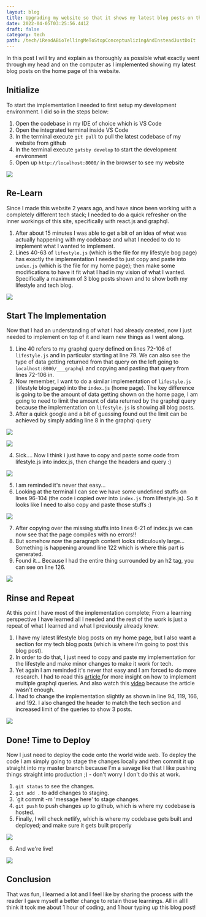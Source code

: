 ```yaml
---
layout: blog
title: Upgrading my website so that it shows my latest blog posts on the home page
date: 2022-04-05T03:25:56.441Z
draft: false
category: tech
path: /tech/iReadABioTellingMeToStopConceptualizingAndInsteadJustDoIt
---
```

In this post I will try and explain as thoroughly as possible what exactly went through my head and on the computer as I implemented showing my latest blog posts on the home page of this website.

## Initialize

To start the implementation I needed to first setup my development environment. I did so in the steps below:

1. Open the codebase in my IDE of choice which is VS Code
2. Open the integrated terminal inside VS Code
3. In the terminal execute `git pull` to pull the latest codebase of my website from github
4. In the terminal execute `gatsby develop` to start the development environment
5. Open up `http://localhost:8000/` in the browser to see my website

![](https://s3.us-west-2.amazonaws.com/secure.notion-static.com/4f6fe26b-233b-469c-930d-1d60c89c2c1a/Untitled.png?X-Amz-Algorithm=AWS4-HMAC-SHA256&X-Amz-Content-Sha256=UNSIGNED-PAYLOAD&X-Amz-Credential=AKIAT73L2G45EIPT3X45%2F20220405%2Fus-west-2%2Fs3%2Faws4_request&X-Amz-Date=20220405T033847Z&X-Amz-Expires=86400&X-Amz-Signature=ca42d8baa5061fc5b243094dbeee814a65401cc5e453232358852c55588546fb&X-Amz-SignedHeaders=host&response-content-disposition=filename%20%3D%22Untitled.png%22&x-id=GetObject)

## Re-Learn

Since I made this website 2 years ago, and have since been working with a completely different tech stack; I needed to do a quick refresher on the inner workings of this site, specifically with react.js and graphql.

1. After about 15 minutes I was able to get a bit of an idea of what was actually happening with my codebase and what I needed to do to implement what I wanted to implement.
2. Lines 40-63 of `lifestyle.js` (which is the file for my lifestyle bog page) has exactly the implementation I needed to just copy and paste into `index.js` (which is the file for my home page); then make some modifications to have it fit what I had in my vision of what I wanted. Specifically a maximum of 3 blog posts shown and to show both my lifestyle and tech blog.

![](https://s3.us-west-2.amazonaws.com/secure.notion-static.com/68cc4f74-b590-4b03-a494-406b0d0d2324/Untitled.png?X-Amz-Algorithm=AWS4-HMAC-SHA256&X-Amz-Content-Sha256=UNSIGNED-PAYLOAD&X-Amz-Credential=AKIAT73L2G45EIPT3X45%2F20220405%2Fus-west-2%2Fs3%2Faws4_request&X-Amz-Date=20220405T035007Z&X-Amz-Expires=86400&X-Amz-Signature=5d7591e59db080683ef1126ce79a7cae1d2da7a5cb82ca3e907b03a5270c7027&X-Amz-SignedHeaders=host&response-content-disposition=filename%20%3D%22Untitled.png%22&x-id=GetObject)

## Start The Implementation

Now that I had an understanding of what I had already created, now I just needed to implement on top of it and learn new things as I went along.

1. Line 40 refers to my graphql query defined on lines 72-106 of `lifestyle.js` and in particular starting at line 79. We can also see the type of data getting returned from that query on the left going to `localhost:8000/___graphql` and copying and pasting that query from lines 72-106 in.
2. Now remember, I want to do a similar implementation of `lifestyle.js` (lifestyle blog page) into the `index.js` (home page). The key difference is going to be the amount of data getting shown on the home page, I am going to need to limit the amount of data returned by the graphql query because the implementation on `lifestyle.js` is showing all blog posts.
3. After a quick google and a bit of guessing found out the limit can be achieved by simply adding line 8 in the graphql query

![](https://s3.us-west-2.amazonaws.com/secure.notion-static.com/4bffc70b-c98a-413a-9af0-94f3ecac532f/Untitled.png?X-Amz-Algorithm=AWS4-HMAC-SHA256&X-Amz-Content-Sha256=UNSIGNED-PAYLOAD&X-Amz-Credential=AKIAT73L2G45EIPT3X45%2F20220405%2Fus-west-2%2Fs3%2Faws4_request&X-Amz-Date=20220405T035228Z&X-Amz-Expires=86400&X-Amz-Signature=2ab8148fae48b6d29585d1aca805cca898735c2d38bc403673cf72764dc45ce3&X-Amz-SignedHeaders=host&response-content-disposition=filename%20%3D%22Untitled.png%22&x-id=GetObject)

![](https://s3.us-west-2.amazonaws.com/secure.notion-static.com/18ce0b7a-92a6-40fd-9c88-72136754b836/Untitled.png?X-Amz-Algorithm=AWS4-HMAC-SHA256&X-Amz-Content-Sha256=UNSIGNED-PAYLOAD&X-Amz-Credential=AKIAT73L2G45EIPT3X45%2F20220405%2Fus-west-2%2Fs3%2Faws4_request&X-Amz-Date=20220405T035318Z&X-Amz-Expires=86400&X-Amz-Signature=d3cf40c300191b7994d31a7d36cd02e0a58492dd450cb2d09fa55c88542878af&X-Amz-SignedHeaders=host&response-content-disposition=filename%20%3D%22Untitled.png%22&x-id=GetObject)

4. Sick.... Now I think i just have to copy and paste some code from lifestyle.js into index.js, then change the headers and query :)

![](https://s3.us-west-2.amazonaws.com/secure.notion-static.com/e18098d5-a44f-4d51-8de1-cb120c194f23/Untitled.png?X-Amz-Algorithm=AWS4-HMAC-SHA256&X-Amz-Content-Sha256=UNSIGNED-PAYLOAD&X-Amz-Credential=AKIAT73L2G45EIPT3X45%2F20220405%2Fus-west-2%2Fs3%2Faws4_request&X-Amz-Date=20220405T035528Z&X-Amz-Expires=86400&X-Amz-Signature=81d4290fef9f26ef6769a697749672cc3779138d97dcd2ad7fac317957190bf3&X-Amz-SignedHeaders=host&response-content-disposition=filename%20%3D%22Untitled.png%22&x-id=GetObject)

5. I am reminded it's never that easy...
6. Looking at the terminal I can see we have some undefined stuffs on lines 96-104 (the code i copied over into `index.js` from lifestyle.js). So it looks like I need to also copy and paste those stuffs :)

![](https://s3.us-west-2.amazonaws.com/secure.notion-static.com/62a53bae-1e72-4964-8a2d-400e94f29c71/Untitled.png?X-Amz-Algorithm=AWS4-HMAC-SHA256&X-Amz-Content-Sha256=UNSIGNED-PAYLOAD&X-Amz-Credential=AKIAT73L2G45EIPT3X45%2F20220405%2Fus-west-2%2Fs3%2Faws4_request&X-Amz-Date=20220405T035652Z&X-Amz-Expires=86400&X-Amz-Signature=95414ab8a047e7c2e5e9de125552447d76d8a11d301db6d4be63fed39d3b4897&X-Amz-SignedHeaders=host&response-content-disposition=filename%20%3D%22Untitled.png%22&x-id=GetObject)

7. After copying over the missing stuffs into lines 6-21 of index.js we can now see that the page compiles with no errors!!
8. But somehow now the paragraph content looks ridiculously large... Something is happening around line 122 which is where this part is generated.
9. Found it... Because I had the entire thing surrounded by an h2 tag, you can see on line 126.

![](https://s3.us-west-2.amazonaws.com/secure.notion-static.com/234ac584-a829-4629-8dc2-376b475c1c42/Untitled.png?X-Amz-Algorithm=AWS4-HMAC-SHA256&X-Amz-Content-Sha256=UNSIGNED-PAYLOAD&X-Amz-Credential=AKIAT73L2G45EIPT3X45%2F20220405%2Fus-west-2%2Fs3%2Faws4_request&X-Amz-Date=20220405T035913Z&X-Amz-Expires=86400&X-Amz-Signature=227fd9d624da3ad301e242275d9d2e6d615e1f3e7d5e5c8ddd1175d1a2042915&X-Amz-SignedHeaders=host&response-content-disposition=filename%20%3D%22Untitled.png%22&x-id=GetObject)

## Rinse and Repeat

At this point I have most of the implementation complete; From a learning perspective I have learned all I needed and the rest of the work is just a repeat of what I learned and what I previously already knew.

1. I have my latest lifestyle blog posts on my home page, but I also want a section for my tech blog posts (which is where i'm going to post this blog post).
2. In order to do that, I just need to copy and paste my implementation for the lifestyle and make minor changes to make it work for tech.
3. Yet again I am reminded it's never that easy and I am forced to do more research. I had to read this [article ](https://medium.com/analytics-vidhya/gatsby-tip-on-running-multiple-queries-graphql-aliases-dc978fe481da)for more insight on how to implement multiple graphql queries. And also watch this [video](https://www.youtube.com/watch?v=WmSJMj-gNKo) because the article wasn't enough.
4. Ì had to change the implementation slightly as shown in line 94, 119, 166, and 192. I also changed the header to match the tech section and increased limit of the queries to show 3 posts.

![](https://s3.us-west-2.amazonaws.com/secure.notion-static.com/b6fa680f-ef45-44c7-9b31-3a598db7b8bf/Untitled.png?X-Amz-Algorithm=AWS4-HMAC-SHA256&X-Amz-Content-Sha256=UNSIGNED-PAYLOAD&X-Amz-Credential=AKIAT73L2G45EIPT3X45%2F20220405%2Fus-west-2%2Fs3%2Faws4_request&X-Amz-Date=20220405T040505Z&X-Amz-Expires=86400&X-Amz-Signature=07ae5bb55d0c22dc44e5dc1c902924dc413ab6ddb2baf0e8193c720479cedf45&X-Amz-SignedHeaders=host&response-content-disposition=filename%20%3D%22Untitled.png%22&x-id=GetObject)

## Done! Time to Deploy

Now I just need to deploy the code onto the world wide web. To deploy the code I am simply going to stage the changes locally and then commit it up straight into my master branch because I'm a savage like that I like pushing things straight into production ;) - don't worry I don't do this at work.

1. `git status` to see the changes.
2. `git add .` to add changes to staging.
3. `git commit -m 'message here' to stage changes.
4. `git push` to push changes up to github, which is where my codebase is hosted.
5. Finally, I will check netlify, which is where my codebase gets built and deployed; and make sure it gets built properly


![](https://s3.us-west-2.amazonaws.com/secure.notion-static.com/1f0f716a-d7e0-4601-b0f5-7ccc0ebdbbed/Untitled.png?X-Amz-Algorithm=AWS4-HMAC-SHA256&X-Amz-Content-Sha256=UNSIGNED-PAYLOAD&X-Amz-Credential=AKIAT73L2G45EIPT3X45%2F20220405%2Fus-west-2%2Fs3%2Faws4_request&X-Amz-Date=20220405T040930Z&X-Amz-Expires=86400&X-Amz-Signature=afa8299cd86374bbf8adaa16255caf6eb911aaf000252e687910ad8ae7aa3d7c&X-Amz-SignedHeaders=host&response-content-disposition=filename%20%3D%22Untitled.png%22&x-id=GetObject)

6. And we're live!

![](https://s3.us-west-2.amazonaws.com/secure.notion-static.com/0f0016ce-649b-4ceb-b04a-602626f7e2b0/Untitled.png?X-Amz-Algorithm=AWS4-HMAC-SHA256&X-Amz-Content-Sha256=UNSIGNED-PAYLOAD&X-Amz-Credential=AKIAT73L2G45EIPT3X45%2F20220405%2Fus-west-2%2Fs3%2Faws4_request&X-Amz-Date=20220405T040952Z&X-Amz-Expires=86400&X-Amz-Signature=dfea2cc311da9323d8c6f3a10ba444dfd179ebad728f13772cf619e12669b1b1&X-Amz-SignedHeaders=host&response-content-disposition=filename%20%3D%22Untitled.png%22&x-id=GetObject)

## Conclusion

That was fun, I learned a lot and I feel like by sharing the process with the reader I gave myself a better change to retain those learnings. All in all I think it took me about 1 hour of coding, and 1 hour typing up this blog post!

